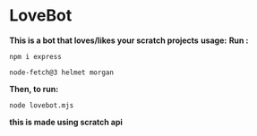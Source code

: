 # LoveBot #
**This is a bot that loves/likes your scratch projects**
**usage:**
**Run :**
```Sh
npm i express
```

```Sh
node-fetch@3 helmet morgan
```

**Then, to run:**
```Sh
node lovebot.mjs
```

**this is made using scratch api**

